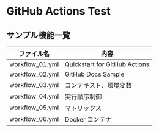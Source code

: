 # GitHub Actions Test

## サンプル機能一覧

| ファイル名      | 内容                          |
| --------------- | ----------------------------- |
| workflow_01.yml | Quickstart for GitHub Actions |
| workflow_02.yml | GitHub Docs Sample            |
| workflow_03.yml | コンテキスト、環境変数        |
| workflow_04.yml | 実行順序制御                  |
| workflow_05.yml | マトリックス                  |
| workflow_06.yml | Docker コンテナ               |
